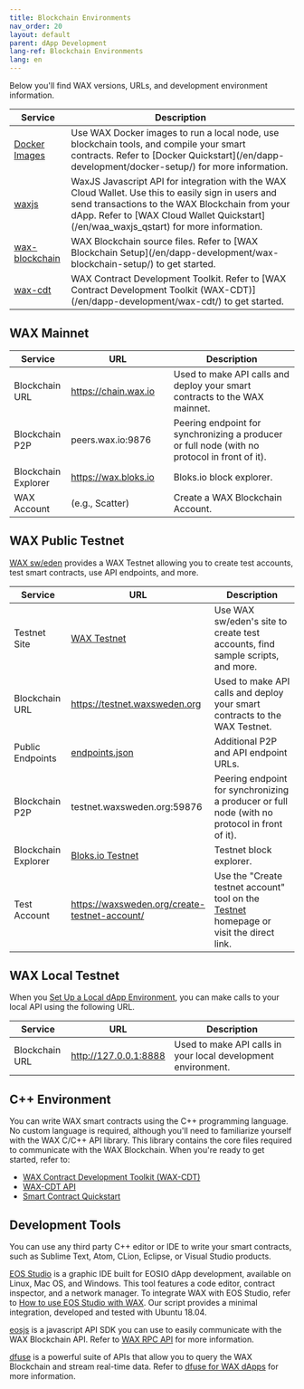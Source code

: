 ```yaml
---
title: Blockchain Environments
nav_order: 20
layout: default
parent: dApp Development
lang-ref: Blockchain Environments
lang: en
---
```


Below you'll find WAX versions, URLs, and development environment information.

<table>
<thead>
<tr>
<th style="width:20%">Service</th>
<th>Description</th>
</tr>
</thead>

<tbody>
        <tr>
        <td><a href="https://hub.docker.com/u/waxteam" target="_blank">Docker Images</a></td>
        <td>Use WAX Docker images to run a local node, use blockchain tools, and compile your smart contracts. Refer to [Docker Quickstart](/en/dapp-development/docker-setup/) for more information.</td>
</tr>
    <tr><td><a href="https://github.com/worldwide-asset-exchange/waxjs" target="_blank">waxjs</a></td>
        <td>WaxJS Javascript API for integration with the WAX Cloud Wallet. Use this to easily sign in users and send transactions to the WAX Blockchain from your dApp. Refer to [WAX Cloud Wallet Quickstart](/en/waa_waxjs_qstart) for more information.</td>
    </tr>
<tr>
 <td><a href="https://github.com/worldwide-asset-exchange/wax-blockchain" target="_blank">wax-blockchain</a></td><td>WAX Blockchain source files. Refer to [WAX Blockchain Setup](/en/dapp-development/wax-blockchain-setup/) to get started.</td> 
    </tr>
    <tr>
        <td><a href="https://github.com/worldwide-asset-exchange/wax-cdt" target="_blank">wax-cdt</a></td>
        <td>WAX Contract Development Toolkit. Refer to [WAX Contract Development Toolkit (WAX-CDT)](/en/dapp-development/wax-cdt/) to get started.</td>
</tr>
</tbody>
</table>

## WAX Mainnet

<table>
<thead>
<tr>
<th style="width:20%">Service</th>
<th style="width:36%">URL</th>
<th>Description</th>
</tr>
</thead>

<tbody>
<tr>
<td>Blockchain URL</td>
<td><a href="https://chain.wax.io">https://chain.wax.io</a></td>
<td>Used to make API calls and deploy your smart contracts to the WAX mainnet.</td>
</tr>

<tr>
<td>Blockchain P2P</td>
<td>peers.wax.io:9876</td>
<td>Peering endpoint for synchronizing a producer or full node (with no protocol in front of it).</td>
</tr>
<tr>
<td>Blockchain Explorer</td>
<td><a href="https://wax.bloks.io/" target="_blank">https:<span></span>//wax.bloks.io</a></td>
<td>Bloks.io block explorer.</td>
</tr>

<tr>
<td>WAX Account</td>
<td>(e.g., Scatter)</td>
<td>Create a WAX Blockchain Account.</td>
</tr>
</tbody>
</table>

## WAX Public Testnet

<a href="https://waxsweden.org/" target="_blank">WAX sw/eden</a> provides a WAX Testnet allowing you to create test accounts, test smart contracts, use API endpoints, and more.

<!--<strong>Note:</strong> If you're making local requests, <strong>nodeos</strong> must be running.
{: .label .label-yellow }-->

<table>
<thead>
<tr>
<th style="width:20%">Service</th>
<th style="width:36%">URL</th>
<th>Description</th>
</tr>
</thead>

<tbody>
    <tr>
<td>Testnet Site</td>
<td><a href="https://waxsweden.org/testnet/" target="_blank">WAX Testnet</a></td>
<td>Use WAX sw/eden's site to create test accounts, find sample scripts, and more.</td>
</tr>
<tr>
<td>Blockchain URL</td>
<td><a href="https://testnet.waxsweden.org">https:<span></span>//testnet.waxsweden.org</a></td>
<td>Used to make API calls and deploy your smart contracts to the WAX Testnet.</td>
</tr>

<tr>
<td>Public Endpoints</td>
<td><a href="https://github.com/eosswedenorg/waxtestnet/tree/master/endpoints" target="_blank">endpoints.json</a></td>
<td>Additional P2P and API endpoint URLs.</td>
</tr>

<tr>
<td>Blockchain P2P</td>
<td>testnet.waxsweden.org:59876</td>
<td>Peering endpoint for synchronizing a producer or full node (with no protocol in front of it).</td>
</tr>
<!--    <tr>
<td>Blockchain API</td>
<td><a href="https://api.waxsweden.org/" target="_blank">https:<span></span>//api.waxsweden.org</a></td>
<td>Used to make API calls to the WAX Testnet.</td>
</tr>-->
<tr>
<td>Blockchain Explorer</td>
<td><a href="https://local.bloks.io/?nodeUrl=testnet.waxsweden.org&amp;coreSymbol=WAX&amp;corePrecision=8&amp;systemDomain=eosio&amp;hyperionUrl=https%3A%2F%2Ftestnet.waxsweden.org" target="_blank">Bloks.io Testnet</a></td>
<td>Testnet block explorer.</td>
</tr>

<tr>
<td>Test Account</td>
<td><a href="https://waxsweden.org/create-testnet-account/" target="_blank">https:<span></span>//waxsweden.org/create-testnet-account/</a></td>
<td>Use the "Create testnet account" tool on the <a href="https://waxsweden.org/testnet/" target="_blank">Testnet</a> homepage or visit the direct link.</td>
</tr>
</tbody>
</table>

## WAX Local Testnet

When you [Set Up a Local dApp Environment](/en/dapp-development/), you can make calls to your local API using the following URL.

<table>
<thead>
<tr>
<th style="width:20%">Service</th>
<th style="width:36%">URL</th>
<th>Description</th>
</tr>
</thead>

<tbody>
<tr>
<td>Blockchain URL</td>
<td><a href="http://127.0.0.1:8888">http://127.0.0.1:8888</a></td>
<td>Used to make API calls in your local development environment.</td>
</tr>
</tbody>
</table>

## C++ Environment 

You can write WAX smart contracts using the C++ programming language. No custom language is required, although you'll need to familiarize yourself with the WAX C/C++ API library. This library contains the core files required to communicate with the WAX Blockchain. When you're ready to get started, refer to:

* [WAX Contract Development Toolkit (WAX-CDT)](/en/dapp-development/wax-cdt)
* [WAX-CDT API](/en/api-reference/cdt_api)
* [Smart Contract Quickstart](/en/dapp-development/smart-contract-quickstart)

<!--The [WAX Contract Development Toolkit (WAX-CDT)](/en/dapp-development/wax-cdt/) includes everything you need to create and compile all of your smart contracts.-->

## Development Tools

You can use any third party C++ editor or IDE to write your smart contracts, such as Sublime Text, Atom, CLion, Eclipse, or Visual Studio products. 

<a href="https://www.eosstudio.io/" target="_blank">EOS Studio</a> is a graphic IDE built for EOSIO dApp development, available on Linux, Mac OS, and Windows. This tool features a code editor, contract inspector, and a network manager. To integrate WAX with EOS Studio, refer to <a href="https://github.com/worldwide-asset-exchange/wax-blockchain/tree/develop/samples/eos-studio" target="_blank">How to use EOS Studio with WAX</a>. Our script provides a minimal integration, developed and tested with Ubuntu 18.04.

<a href="https://github.com/EOSIO/eosjs" target="_blank">eosjs</a> is a javascript API SDK you can use to easily communicate with the WAX Blockchain API. Refer to [WAX RPC API](/en/api-reference/rpc_api) for more information.

<a href="https://www.dfuse.io" target="_blank">dfuse</a> is a powerful suite of APIs that allow you to query the WAX Blockchain and stream real-time data. Refer to [dfuse for WAX dApps](/en/api-reference/dfuse) for more information.
